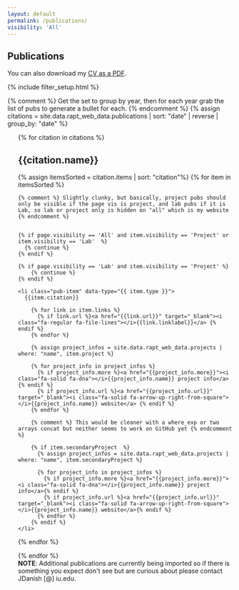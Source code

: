 ```yaml
---
layout: default
permalink: /publications/
visibility: 'All'
---
```


## Publications

You can also download my <a href="../assets/jdanish_webcv.pdf" target="_blank">CV as a PDF</a>.


{% include filter_setup.html %}


{% comment %} Get the set to group by year, then for each year grab the list of pubs to generate a bullet for each. {% endcomment %}
{% assign citations = site.data.rapt_web_data.publications |  sort: "date" | reverse | group_by: "date"  %}
<ul class="pubs">
{% for citation in citations %}


<h2>{{citation.name}}</h2> 

  {% assign itemsSorted = citation.items | sort: "citation"%}
  {% for item in itemsSorted %}

    {% comment %} Slightly clunky, but basically, project pubs should only be visible if the page vis is project, and lab pubs if it is Lab, so lab or project only is hidden on "all" which is my website {% endcomment %} 


    {% if page.visibility == 'All' and item.visibility == 'Project' or  item.visibility == 'Lab'  %}    
      {% continue %}
    {% endif %}

    {% if page.visibility == 'Lab' and item.visibility == 'Project' %}    
        {% continue %}
    {% endif %}

    <li class="pub-item" data-type="{{ item.type }}">
      {{item.citation}}      
      
        {% for link in item.links %}
          {% if link.url %}<a href="{{link.url}}" target="_blank"><i class="fa-regular fa-file-lines"></i>{{link.linklabel}}</a> {% endif %}
        {% endfor %}

        {% assign project_infos = site.data.rapt_web_data.projects | where: "name", item.project %}

        {% for project_info in project_infos %}
          {% if project_info.more %}<a href="{{project_info.more}}"><i class="fa-solid fa-dna"></i>{{project_info.name}} project info</a> {% endif %}
          {% if project_info.url %}<a href="{{project_info.url}}" target="_blank"><i class="fa-solid fa-arrow-up-right-from-square"></i>{{project_info.name}} website</a> {% endif %}
        {% endfor %}

        {% comment %} This would be cleaner with a where_exp or two arrays concat but neither seems to work on GitHub yet {% endcomment %}

        {% if item.secondaryProject  %}
          {% assign project_infos = site.data.rapt_web_data.projects | where: "name", item.secondaryProject %}

          {% for project_info in project_infos %}
            {% if project_info.more %}<a href="{{project_info.more}}"><i class="fa-solid fa-dna"></i>{{project_info.name}} project info</a>{% endif %}
            {% if project_info.url %}<a href="{{project_info.url}}" target="_blank"><i class="fa-solid fa-arrow-up-right-from-square"></i>{{project_info.name}} website</a>{% endif %}
          {% endfor %}
        {% endif %}
    </li>
  
  {% endfor %}

{% endfor %}
<br>
<strong>NOTE</strong>: Additional publications are currently being imported so if there is something you expect don't see but are curious about please contact JDanish [@] iu.edu.

